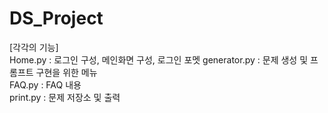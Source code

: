 # DS_Project  
[각각의 기능]  
Home.py : 로그인 구성, 메인화면 구성, 로그인 포멧 
generator.py : 문제 생성 및 프롬프트 구현을 위한 메뉴  
FAQ.py : FAQ 내용  
print.py : 문제 저장소 및 출력  
